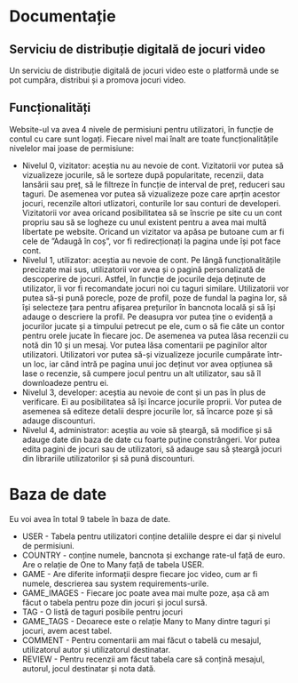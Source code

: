 # Documentație
## Serviciu de distribuție digitală de jocuri video
Un serviciu de distribuție digitală de jocuri video este o platformă unde se pot cumpăra, distribui și a promova jocuri video.
## Funcționalități
Website-ul va avea 4 nivele de permisiuni pentru utilizatori, în funcție de contul cu care sunt logați. Fiecare nivel mai înalt are toate funcționalitățile nivelelor mai joase de permisiune:
- Nivelul 0, vizitator: aceștia nu au nevoie de cont. Vizitatorii vor putea să vizualizeze jocurile, să le sorteze după popularitate, recenzii, data lansării sau preț, să le filtreze în funcție de interval de preț, reduceri sau taguri. De asemenea vor putea să vizualizeze poze care aprțin acestor jocuri, recenzile altori utlizatori, conturile lor sau conturi de developeri. Vizitatorii vor avea oricand posibilitatea să se înscrie pe site cu un cont propriu sau să se logheze cu unul existent pentru a avea mai multă libertate pe website. Oricand un vizitator va apăsa pe butoane cum ar fi cele de ”Adaugă în coș”, vor fi redirecționați la pagina unde își pot face cont.
- Nivelul 1, utilizator: aceștia au nevoie de cont. Pe lângă funcționalitățile precizate mai sus, utilizatorii vor avea și o pagină personalizată de descoperire de jocuri. Astfel, în funcție de jocurile deja deținute de utilizator, îi vor fi recomandate jocuri noi cu taguri similare. Utilizatorii vor putea să-și pună porecle, poze de profil, poze de fundal la pagina lor, să își selecteze țara pentru afișarea prețurilor în bancnota locală și să își adauge o descriere la profil. Pe deasupra vor putea ține o evidență a jocurilor jucate și a timpului petrecut pe ele, cum o să fie câte un contor pentru orele jucate în fiecare joc. De asemenea va putea lăsa recenzii cu notă din 10 și un mesaj. Vor putea lăsa comentarii pe paginilor altor utilizatori. Utilizatori vor putea să-și vizualizeze jocurile cumpărate într-un loc, iar când intră pe pagina unui joc deținut vor avea opțiunea să lase o recenzie, să cumpere jocul pentru un alt utilizator, sau să îl downloadeze pentru ei.
- Nivelul 3, developer: aceștia au nevoie de cont și un pas în plus de verificare. Ei au posibilitatea să își încarce jocurile proprii. Vor putea de asemenea să editeze detalii despre jocurile lor, să încarce poze și să adauge discounturi.
- Nivelul 4, administrator: aceștia au voie să șteargă, să modifice și să adauge date din baza de date cu foarte puține constrângeri. Vor putea edita pagini de jocuri sau de utilizatori, să adauge sau să șteargă jocuri din librariile utilizatorilor și să pună discounturi.

# Baza de date
Eu voi avea în total 9 tabele în baza de date.
-  USER - Tabela pentru utilizatori conține detaliile despre ei dar și nivelul de permisiuni.
-  COUNTRY - conține numele, bancnota și exchange rate-ul față de euro. Are o relație de One to Many față de tabela USER.
-  GAME - Are diferite informații despre fiecare joc video, cum ar fi numele, descrierea sau system requirements-urile.
- GAME_IMAGES - Fiecare joc poate avea mai multe poze, așa că am făcut o tabela pentru poze din jocuri și jocul sursă.
- TAG - O listă de taguri posibile pentru jocuri
- GAME_TAGS - Deoarece este o relație Many to Many dintre taguri și jocuri, avem acest tabel.
- COMMENT - Pentru comentarii am mai făcut o tabelă cu mesajul, utilizatorul autor și utilizatorul destinatar. 
- REVIEW - Pentru recenzii am făcut tabela care să conțină mesajul, autorul, jocul destinatar și nota dată.
